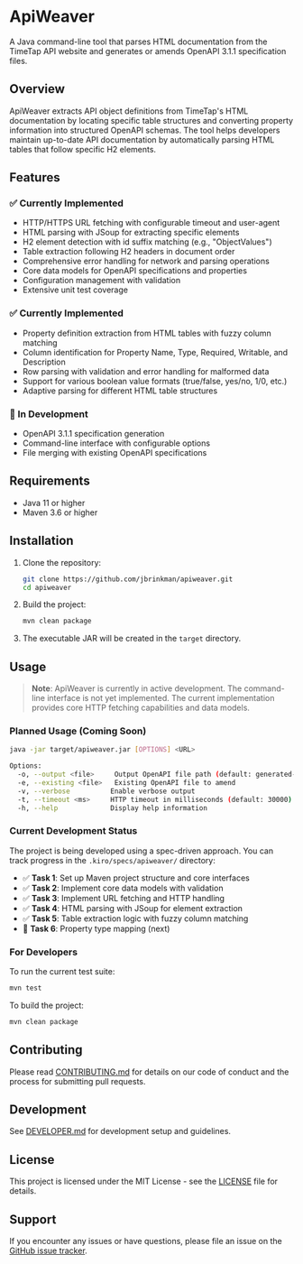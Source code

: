 # ApiWeaver

A Java command-line tool that parses HTML documentation from the TimeTap API website and generates or amends OpenAPI 3.1.1 specification files.

## Overview

ApiWeaver extracts API object definitions from TimeTap's HTML documentation by locating specific table structures and converting property information into structured OpenAPI schemas. The tool helps developers maintain up-to-date API documentation by automatically parsing HTML tables that follow specific H2 elements.

## Features

### ✅ Currently Implemented

- HTTP/HTTPS URL fetching with configurable timeout and user-agent
- HTML parsing with JSoup for extracting specific elements
- H2 element detection with id suffix matching (e.g., "ObjectValues")
- Table extraction following H2 headers in document order
- Comprehensive error handling for network and parsing operations
- Core data models for OpenAPI specifications and properties
- Configuration management with validation
- Extensive unit test coverage

### ✅ Currently Implemented

- Property definition extraction from HTML tables with fuzzy column matching
- Column identification for Property Name, Type, Required, Writable, and Description
- Row parsing with validation and error handling for malformed data
- Support for various boolean value formats (true/false, yes/no, 1/0, etc.)
- Adaptive parsing for different HTML table structures

### 🚧 In Development

- OpenAPI 3.1.1 specification generation
- Command-line interface with configurable options
- File merging with existing OpenAPI specifications

## Requirements

- Java 11 or higher
- Maven 3.6 or higher

## Installation

1. Clone the repository:

   ```bash
   git clone https://github.com/jbrinkman/apiweaver.git
   cd apiweaver
   ```

2. Build the project:

   ```bash
   mvn clean package
   ```

3. The executable JAR will be created in the `target` directory.

## Usage

> **Note**: ApiWeaver is currently in active development. The command-line interface is not yet implemented. The current implementation provides core HTTP fetching capabilities and data models.

### Planned Usage (Coming Soon)

```bash
java -jar target/apiweaver.jar [OPTIONS] <URL>

Options:
  -o, --output <file>     Output OpenAPI file path (default: generated-api.yaml)
  -e, --existing <file>   Existing OpenAPI file to amend
  -v, --verbose          Enable verbose output
  -t, --timeout <ms>     HTTP timeout in milliseconds (default: 30000)
  -h, --help             Display help information
```

### Current Development Status

The project is being developed using a spec-driven approach. You can track progress in the `.kiro/specs/apiweaver/` directory:

- ✅ **Task 1**: Set up Maven project structure and core interfaces
- ✅ **Task 2**: Implement core data models with validation  
- ✅ **Task 3**: Implement URL fetching and HTTP handling
- ✅ **Task 4**: HTML parsing with JSoup for element extraction
- ✅ **Task 5**: Table extraction logic with fuzzy column matching
- 🚧 **Task 6**: Property type mapping (next)

### For Developers

To run the current test suite:

```bash
mvn test
```

To build the project:

```bash
mvn clean package
```

## Contributing

Please read [CONTRIBUTING.md](CONTRIBUTING.md) for details on our code of conduct and the process for submitting pull requests.

## Development

See [DEVELOPER.md](DEVELOPER.md) for development setup and guidelines.

## License

This project is licensed under the MIT License - see the [LICENSE](LICENSE) file for details.

## Support

If you encounter any issues or have questions, please file an issue on the [GitHub issue tracker](https://github.com/jbrinkman/apiweaver/issues).
